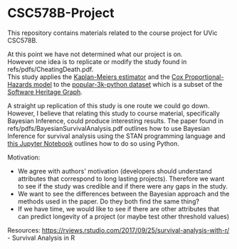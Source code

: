 # CSC578B-Project
This repository contains materials related to the course project for UVic CSC578B.

At this point we have not determined what our project is on.  
However one idea is to replicate or modify the study found in refs/pdfs/CheatingDeath.pdf.  
This study applies the [Kaplan-Meiers estimator](https://en.wikipedia.org/wiki/Kaplan%E2%80%93Meier_estimator) and the [Cox Proportional-Hazards
model](https://en.wikipedia.org/wiki/Proportional_hazards_model#The_Cox_model) to the [popular-3k-python dataset](https://annex.softwareheritage.org/public/dataset/graph/latest/popular-3k-python/sql/) which is a subset of the [Software Heritage Graph](https://annex.softwareheritage.org/public/dataset/).  

A straight up replication of this study is one route we could go down. However, I believe that relating this study to course material, specifically Bayesian Inference, could produce interesting results. The paper found in refs/pdfs/BayesianSurvivalAnalysis.pdf outlines how to use Bayesian Inference for survival analysis using the STAN programming language and [this Jupyter Notebook](https://docs.pymc.io/notebooks/survival_analysis.html#:~:text=Bayesian%20Survival%20Analysis%C2%B6&text=Survival%20analysis%20studies%20the%20distribution,%2C%20engineering%2C%20and%20social%20science.&text=We%20illustrate%20these%20concepts%20by,from%20R%20's%20HSAUR%20package.) outlines how to do so using Python.

Motivation:
* We agree with authors' motivation (developers should understand attributes that correspond to long lasting projects). Therefore we want to see if the study was credible and if there were any gaps in the study.
* We want to see the differences between the Bayesian approach and the methods used in the paper. Do they both find the same thing?
* If we have time, we would like to see if there are other attributes that can predict longevity of a project (or maybe test other threshold values)

Resources:
https://rviews.rstudio.com/2017/09/25/survival-analysis-with-r/ - Survival Analysis in R
